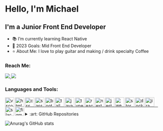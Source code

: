 # Hello, I'm Michael


## I'm a Junior Front End Developer

- 📚 I’m currently learning React Native
- 🎯 2023 Goals: Mid Front End Developer
- ⭐ About Me: I love to play guitar and making / drink specialty Coffee

### Reach Me:

<a href="https://www.linkedin.com/in/michalluzniak/" padding-right="10px">
  <img src="https://img.shields.io/badge/LinkedIn-0077B5?style=for-the-badge&logo=linkedin&logoColor=white">
</a>

<a href="mailto: michal.luzniak8@gmail.com">
  <img src="https://img.shields.io/badge/Gmail-D14836?style=for-the-badge&logo=gmail&logoColor=white">
</a>

<br />

### Languages and Tools:

<img align="left" width="30px" padding-right="8px" alt="vscode" src="https://cdn.jsdelivr.net/gh/devicons/devicon/icons/vscode/vscode-original.svg" />
<img align="left" width="30px" padding-right="8px" alt="html" src="https://cdn.jsdelivr.net/gh/devicons/devicon/icons/html5/html5-original.svg" />
<img align="left" width="30px" padding-right="8px" alt="css" src="https://cdn.jsdelivr.net/gh/devicons/devicon/icons/css3/css3-original.svg" />
<img align="left" width="30px" padding-right="8px" alt="sass" src="https://cdn.jsdelivr.net/gh/devicons/devicon/icons/sass/sass-original.svg" />
<img align="left" width="30px" padding-right="8px" alt="bootstrap" src="https://cdn.jsdelivr.net/gh/devicons/devicon/icons/bootstrap/bootstrap-original.svg" />
<img align="left" width="30px" padding-right="8px" alt="tailwind" src="https://cdn.jsdelivr.net/gh/devicons/devicon/icons/tailwindcss/tailwindcss-plain.svg" />
<img align="left" width="30px" padding-right="8px" alt="javascript" src="https://cdn.jsdelivr.net/gh/devicons/devicon/icons/javascript/javascript-original.svg" />
<img align="left" width="30px" padding-right="8px" alt="typescript" src="https://cdn.jsdelivr.net/gh/devicons/devicon/icons/typescript/typescript-original.svg" />
<img align="left" width="30px" padding-right="8px" alt="react" src="https://cdn.jsdelivr.net/gh/devicons/devicon/icons/react/react-original.svg" />
<img align="left" width="30px" padding-right="8px" alt="next" src="https://cdn.jsdelivr.net/gh/devicons/devicon/icons/nextjs/nextjs-original.svg" />
<img align="left" width="30px" padding-right="8px" alt="jest" src="https://cdn.jsdelivr.net/gh/devicons/devicon/icons/jest/jest-plain.svg" />
<img align="left" width="30px" padding-right="8px" alt="webpack" src="https://cdn.jsdelivr.net/gh/devicons/devicon/icons/webpack/webpack-original.svg" />
<img align="left" width="30px" padding-right="8px" alt="storybook" src="https://cdn.jsdelivr.net/gh/devicons/devicon/icons/storybook/storybook-original.svg" />
<img align="left" width="30px" padding-right="8px" alt="docker" src="https://cdn.jsdelivr.net/gh/devicons/devicon/icons/docker/docker-original.svg" />
<img align="left" width="30px" padding-right="8px" alt="jira" src="https://cdn.jsdelivr.net/gh/devicons/devicon/icons/jira/jira-original.svg" />
<img align="left" width="30px" padding-right="8px" alt="slack" src="https://cdn.jsdelivr.net/gh/devicons/devicon/icons/slack/slack-original.svg" />
<img align="left" width="30px" padding-right="8px" alt="figma" src="https://cdn.jsdelivr.net/gh/devicons/devicon/icons/figma/figma-original.svg" />


<br />

---


<details>
  <summary>:art: GitHub Repositories</summary>
  
<!--START_SECTION:activity-->
<!--END_SECTION:activity-->

</details>

![Anurag's GitHub stats](https://github-readme-stats.vercel.app/api?username=MichalLuzniak&show_icons=true&theme=react)





